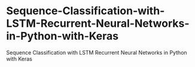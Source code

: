 # Sequence-Classification-with-LSTM-Recurrent-Neural-Networks-in-Python-with-Keras
Sequence Classification with LSTM Recurrent Neural Networks in Python with Keras
